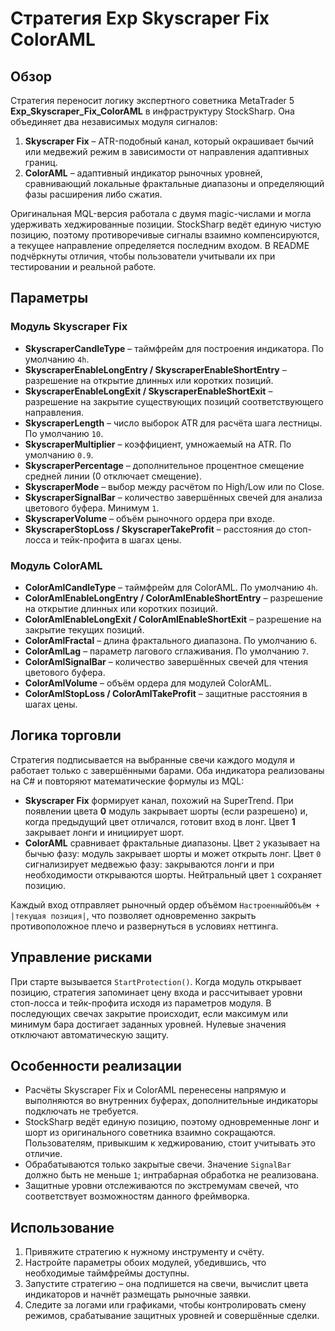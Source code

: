 # Стратегия Exp Skyscraper Fix ColorAML

## Обзор
Стратегия переносит логику экспертного советника MetaTrader 5 **Exp_Skyscraper_Fix_ColorAML** в инфраструктуру StockSharp. Она
объединяет два независимых модуля сигналов:

1. **Skyscraper Fix** – ATR-подобный канал, который окрашивает бычий или медвежий режим в зависимости от направления адаптивных
   границ.
2. **ColorAML** – адаптивный индикатор рыночных уровней, сравнивающий локальные фрактальные диапазоны и определяющий фазы
   расширения либо сжатия.

Оригинальная MQL-версия работала с двумя magic-числами и могла удерживать хеджированные позиции. StockSharp ведёт единую чистую
позицию, поэтому противоречивые сигналы взаимно компенсируются, а текущее направление определяется последним входом. В README
подчёркнуты отличия, чтобы пользователи учитывали их при тестировании и реальной работе.

## Параметры
### Модуль Skyscraper Fix
- **SkyscraperCandleType** – таймфрейм для построения индикатора. По умолчанию `4h`.
- **SkyscraperEnableLongEntry / SkyscraperEnableShortEntry** – разрешение на открытие длинных или коротких позиций.
- **SkyscraperEnableLongExit / SkyscraperEnableShortExit** – разрешение на закрытие существующих позиций соответствующего
  направления.
- **SkyscraperLength** – число выборок ATR для расчёта шага лестницы. По умолчанию `10`.
- **SkyscraperMultiplier** – коэффициент, умножаемый на ATR. По умолчанию `0.9`.
- **SkyscraperPercentage** – дополнительное процентное смещение средней линии (0 отключает смещение).
- **SkyscraperMode** – выбор между расчётом по High/Low или по Close.
- **SkyscraperSignalBar** – количество завершённых свечей для анализа цветового буфера. Минимум `1`.
- **SkyscraperVolume** – объём рыночного ордера при входе.
- **SkyscraperStopLoss / SkyscraperTakeProfit** – расстояния до стоп-лосса и тейк-профита в шагах цены.

### Модуль ColorAML
- **ColorAmlCandleType** – таймфрейм для ColorAML. По умолчанию `4h`.
- **ColorAmlEnableLongEntry / ColorAmlEnableShortEntry** – разрешение на открытие длинных или коротких позиций.
- **ColorAmlEnableLongExit / ColorAmlEnableShortExit** – разрешение на закрытие текущих позиций.
- **ColorAmlFractal** – длина фрактального диапазона. По умолчанию `6`.
- **ColorAmlLag** – параметр лагового сглаживания. По умолчанию `7`.
- **ColorAmlSignalBar** – количество завершённых свечей для чтения цветового буфера.
- **ColorAmlVolume** – объём ордера для модулей ColorAML.
- **ColorAmlStopLoss / ColorAmlTakeProfit** – защитные расстояния в шагах цены.

## Логика торговли
Стратегия подписывается на выбранные свечи каждого модуля и работает только с завершёнными барами. Оба индикатора реализованы на
C# и повторяют математические формулы из MQL:

- **Skyscraper Fix** формирует канал, похожий на SuperTrend. При появлении цвета **0** модуль закрывает шорты (если разрешено)
  и, когда предыдущий цвет отличался, готовит вход в лонг. Цвет **1** закрывает лонги и инициирует шорт.
- **ColorAML** сравнивает фрактальные диапазоны. Цвет `2` указывает на бычью фазу: модуль закрывает шорты и может открыть лонг.
  Цвет `0` сигнализирует медвежью фазу: закрываются лонги и при необходимости открываются шорты. Нейтральный цвет `1` сохраняет
  позицию.

Каждый вход отправляет рыночный ордер объёмом `НастроенныйОбъём + |текущая позиция|`, что позволяет одновременно закрыть
противоположное плечо и развернуться в условиях неттинга.

## Управление рисками
При старте вызывается `StartProtection()`. Когда модуль открывает позицию, стратегия запоминает цену входа и рассчитывает уровни
стоп-лосса и тейк-профита исходя из параметров модуля. В последующих свечах закрытие происходит, если максимум или минимум бара
достигает заданных уровней. Нулевые значения отключают автоматическую защиту.

## Особенности реализации
- Расчёты Skyscraper Fix и ColorAML перенесены напрямую и выполняются во внутренних буферах, дополнительные индикаторы подключать
  не требуется.
- StockSharp ведёт единую позицию, поэтому одновременные лонг и шорт из оригинального советника взаимно сокращаются. Пользователям,
  привыкшим к хеджированию, стоит учитывать это отличие.
- Обрабатываются только закрытые свечи. Значение `SignalBar` должно быть не меньше `1`; интрабарная обработка не реализована.
- Защитные уровни отслеживаются по экстремумам свечей, что соответствует возможностям данного фреймворка.

## Использование
1. Привяжите стратегию к нужному инструменту и счёту.
2. Настройте параметры обоих модулей, убедившись, что необходимые таймфреймы доступны.
3. Запустите стратегию – она подпишется на свечи, вычислит цвета индикаторов и начнёт размещать рыночные заявки.
4. Следите за логами или графиками, чтобы контролировать смену режимов, срабатывание защитных уровней и совершённые сделки.
